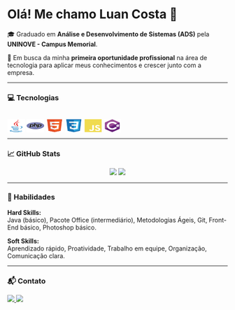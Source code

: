 # Olá! Me chamo Luan Costa 👋

🎓 Graduado em **Análise e Desenvolvimento de Sistemas (ADS)** pela **UNINOVE - Campus Memorial**.

💼 Em busca da minha **primeira oportunidade profissional** na área de tecnologia para aplicar meus conhecimentos e crescer junto com a empresa.

---

### 💻 Tecnologias

<div style="display: inline_block"><br>
 
  <img align="center" alt="Java" height="30" width="40" src="https://raw.githubusercontent.com/devicons/devicon/master/icons/java/java-original.svg">

  <img align="center" alt="PHP" height="30" width="40" src="https://raw.githubusercontent.com/devicons/devicon/master/icons/php/php-original.svg">
 
  <img align="center" alt="HTML" height="30" width="40" src="https://raw.githubusercontent.com/devicons/devicon/master/icons/html5/html5-original.svg">
 
  <img align="center" alt="CSS" height="30" width="40" src="https://raw.githubusercontent.com/devicons/devicon/master/icons/css3/css3-original.svg">

  <img align="center" alt="JavaScript" height="30" width="40" src="https://raw.githubusercontent.com/devicons/devicon/master/icons/javascript/javascript-plain.svg">

  <img align="center" alt="CSharp" height="30" width="40" src="https://raw.githubusercontent.com/devicons/devicon/master/icons/csharp/csharp-original.svg">
</div>

---

### 📈 GitHub Stats

<div align="center">
  <img height="160em" src="https://github-readme-stats.vercel.app/api?username=luanc210&show_icons=true&theme=dark"/>
  <img height="160em" src="https://github-readme-stats.vercel.app/api/top-langs/?username=luanc210&layout=compact&theme=dark"/>
</div>

---

### 🧠 Habilidades

**Hard Skills:**  
Java (básico), Pacote Office (intermediário), Metodologias Ágeis, Git, Front-End básico, Photoshop básico.

**Soft Skills:**  
Aprendizado rápido, Proatividade, Trabalho em equipe, Organização, Comunicação clara.

---

### 📬 Contato

<a href="https://www.linkedin.com/in/luan-costa-8b892815b/" target="_blank">
  <img src="https://img.shields.io/badge/LinkedIn-0077B5?style=for-the-badge&logo=linkedin&logoColor=white">
</a>
<a href="mailto:luancostaspereira@gmail.com" target="_blank">
  <img src="https://img.shields.io/badge/Gmail-D14836?style=for-the-badge&logo=gmail&logoColor=white">
</a>
